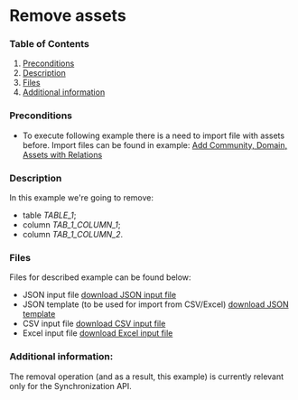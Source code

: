 # Remove assets

### Table of Contents  
1. [Preconditions](#preconditions)  
1. [Description](#description)
1. [Files](#files)
1. [Additional information](#additional-information)


<a name="preconditions"></a>
### Preconditions
- To execute following example there is a need to import file with assets before.
Import files can be found in example: [Add Community, Domain, Assets with Relations](../add-community-domain-assets-with-relations/README.md)


<a name="description"></a>
### Description
In this example we're going to remove:

- table _TABLE_1_;
- column _TAB_1_COLUMN_1_;
- column _TAB_1_COLUMN_2_.


<a name="files"></a>
### Files
Files for described example can be found below:

- JSON input file [download JSON input file](schema-tables-columns-removal.json)
- JSON template (to be used for import from CSV/Excel) [download JSON template](schema-tables-columns-removal-template.json)
- CSV input file [download CSV input file](schema-tables-columns-removal.csv)
- Excel input file [download Excel input file](schema-tables-columns-removal.xlsx)


<a name="additional_information"></a>
### Additional information: 
The removal operation (and as a result, this example) is currently relevant only for the Synchronization API.




